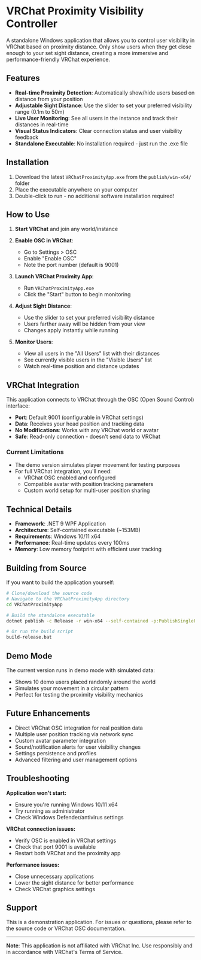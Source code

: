 # VRChat Proximity Visibility Controller

A standalone Windows application that allows you to control user visibility in VRChat based on proximity distance. Only show users when they get close enough to your set sight distance, creating a more immersive and performance-friendly VRChat experience.

## Features

- **Real-time Proximity Detection**: Automatically show/hide users based on distance from your position
- **Adjustable Sight Distance**: Use the slider to set your preferred visibility range (0.1m to 50m)
- **Live User Monitoring**: See all users in the instance and track their distances in real-time
- **Visual Status Indicators**: Clear connection status and user visibility feedback
- **Standalone Executable**: No installation required - just run the .exe file

## Installation

1. Download the latest `VRChatProximityApp.exe` from the `publish/win-x64/` folder
2. Place the executable anywhere on your computer
3. Double-click to run - no additional software installation required!

## How to Use

1. **Start VRChat** and join any world/instance
2. **Enable OSC in VRChat**:
   - Go to Settings > OSC
   - Enable "Enable OSC"
   - Note the port number (default is 9001)

3. **Launch VRChat Proximity App**:
   - Run `VRChatProximityApp.exe`
   - Click the "Start" button to begin monitoring

4. **Adjust Sight Distance**:
   - Use the slider to set your preferred visibility distance
   - Users farther away will be hidden from your view
   - Changes apply instantly while running

5. **Monitor Users**:
   - View all users in the "All Users" list with their distances
   - See currently visible users in the "Visible Users" list
   - Watch real-time position and distance updates

## VRChat Integration

This application connects to VRChat through the OSC (Open Sound Control) interface:

- **Port**: Default 9001 (configurable in VRChat settings)
- **Data**: Receives your head position and tracking data
- **No Modifications**: Works with any VRChat world or avatar
- **Safe**: Read-only connection - doesn't send data to VRChat

### Current Limitations

- The demo version simulates player movement for testing purposes
- For full VRChat integration, you'll need:
  - VRChat OSC enabled and configured
  - Compatible avatar with position tracking parameters
  - Custom world setup for multi-user position sharing

## Technical Details

- **Framework**: .NET 9 WPF Application
- **Architecture**: Self-contained executable (~153MB)
- **Requirements**: Windows 10/11 x64
- **Performance**: Real-time updates every 100ms
- **Memory**: Low memory footprint with efficient user tracking

## Building from Source

If you want to build the application yourself:

```bash
# Clone/download the source code
# Navigate to the VRChatProximityApp directory
cd VRChatProximityApp

# Build the standalone executable
dotnet publish -c Release -r win-x64 --self-contained -p:PublishSingleFile=true -o publish/win-x64

# Or run the build script
build-release.bat
```

## Demo Mode

The current version runs in demo mode with simulated data:
- Shows 10 demo users placed randomly around the world
- Simulates your movement in a circular pattern
- Perfect for testing the proximity visibility mechanics

## Future Enhancements

- Direct VRChat OSC integration for real position data
- Multiple user position tracking via network sync
- Custom avatar parameter integration
- Sound/notification alerts for user visibility changes
- Settings persistence and profiles
- Advanced filtering and user management options

## Troubleshooting

**Application won't start:**
- Ensure you're running Windows 10/11 x64
- Try running as administrator
- Check Windows Defender/antivirus settings

**VRChat connection issues:**
- Verify OSC is enabled in VRChat settings
- Check that port 9001 is available
- Restart both VRChat and the proximity app

**Performance issues:**
- Close unnecessary applications
- Lower the sight distance for better performance
- Check VRChat graphics settings

## Support

This is a demonstration application. For issues or questions, please refer to the source code or VRChat OSC documentation.

---

**Note**: This application is not affiliated with VRChat Inc. Use responsibly and in accordance with VRChat's Terms of Service.
